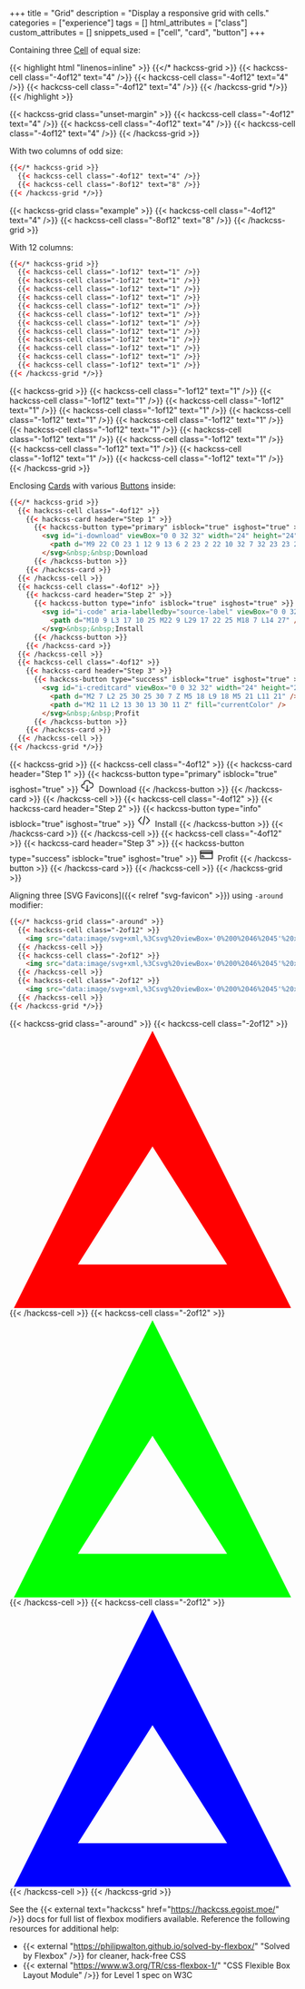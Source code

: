 +++
title = "Grid"
description = "Display a responsive grid with cells."
categories = ["experience"]
tags = []
html_attributes = ["class"]
custom_attributes = []
snippets_used = ["cell", "card", "button"]
+++

Containing three [Cell](../cell) of equal size:

{{< highlight html "linenos=inline" >}}
{{</* hackcss-grid >}}
  {{< hackcss-cell class="-4of12" text="4" />}}
  {{< hackcss-cell class="-4of12" text="4" />}}
  {{< hackcss-cell class="-4of12" text="4" />}}
{{< /hackcss-grid */>}}
{{< /highlight >}}

{{< hackcss-grid class="unset-margin" >}}
  {{< hackcss-cell class="-4of12" text="4" />}}
  {{< hackcss-cell class="-4of12" text="4" />}}
  {{< hackcss-cell class="-4of12" text="4" />}}
{{< /hackcss-grid >}}

With two columns of odd size:

```html
{{</* hackcss-grid >}}
  {{< hackcss-cell class="-4of12" text="4" />}}
  {{< hackcss-cell class="-8of12" text="8" />}}
{{< /hackcss-grid */>}}
```

{{< hackcss-grid class="example" >}}
  {{< hackcss-cell class="-4of12" text="4" />}}
  {{< hackcss-cell class="-8of12" text="8" />}}
{{< /hackcss-grid >}}

With 12 columns:

```html
{{</* hackcss-grid >}}
  {{< hackcss-cell class="-1of12" text="1" />}}
  {{< hackcss-cell class="-1of12" text="1" />}}
  {{< hackcss-cell class="-1of12" text="1" />}}
  {{< hackcss-cell class="-1of12" text="1" />}}
  {{< hackcss-cell class="-1of12" text="1" />}}
  {{< hackcss-cell class="-1of12" text="1" />}}
  {{< hackcss-cell class="-1of12" text="1" />}}
  {{< hackcss-cell class="-1of12" text="1" />}}
  {{< hackcss-cell class="-1of12" text="1" />}}
  {{< hackcss-cell class="-1of12" text="1" />}}
  {{< hackcss-cell class="-1of12" text="1" />}}
  {{< hackcss-cell class="-1of12" text="1" />}}
{{< /hackcss-grid */>}}
```

{{< hackcss-grid >}}
  {{< hackcss-cell class="-1of12" text="1" />}}
  {{< hackcss-cell class="-1of12" text="1" />}}
  {{< hackcss-cell class="-1of12" text="1" />}}
  {{< hackcss-cell class="-1of12" text="1" />}}
  {{< hackcss-cell class="-1of12" text="1" />}}
  {{< hackcss-cell class="-1of12" text="1" />}}
  {{< hackcss-cell class="-1of12" text="1" />}}
  {{< hackcss-cell class="-1of12" text="1" />}}
  {{< hackcss-cell class="-1of12" text="1" />}}
  {{< hackcss-cell class="-1of12" text="1" />}}
  {{< hackcss-cell class="-1of12" text="1" />}}
  {{< hackcss-cell class="-1of12" text="1" />}}
{{< /hackcss-grid >}}

Enclosing [Cards](../card/) with various [Buttons](../button/) inside:

```html
{{</* hackcss-grid >}}
  {{< hackcss-cell class="-4of12" >}}
    {{< hackcss-card header="Step 1" >}}
      {{< hackcss-button type="primary" isblock="true" isghost="true" >}}
        <svg id="i-download" viewBox="0 0 32 32" width="24" height="24" fill="none" stroke="currentcolor" stroke-linecap="round" stroke-linejoin="round" stroke-width="2">
          <path d="M9 22 C0 23 1 12 9 13 6 2 23 2 22 10 32 7 32 23 23 22 M11 26 L16 30 21 26 M16 16 L16 30"></path>
        </svg>&nbsp;&nbsp;Download
      {{< /hackcss-button >}}
    {{< /hackcss-card >}}
  {{< /hackcss-cell >}}
  {{< hackcss-cell class="-4of12" >}}
    {{< hackcss-card header="Step 2" >}}
      {{< hackcss-button type="info" isblock="true" isghost="true" >}}
        <svg id="i-code" aria-labelledby="source-label" viewBox="0 0 32 32" width="24" height="24" fill="none" stroke="currentcolor" stroke-linecap="round" stroke-linejoin="round" stroke-width="2">
          <path d="M10 9 L3 17 10 25 M22 9 L29 17 22 25 M18 7 L14 27" />
        </svg>&nbsp;&nbsp;Install
      {{< /hackcss-button >}}
    {{< /hackcss-card >}}
  {{< /hackcss-cell >}}
  {{< hackcss-cell class="-4of12" >}}
    {{< hackcss-card header="Step 3" >}}
      {{< hackcss-button type="success" isblock="true" isghost="true" >}}
        <svg id="i-creditcard" viewBox="0 0 32 32" width="24" height="24" fill="none" stroke="currentcolor" stroke-linecap="round" stroke-linejoin="round" stroke-width="2">
          <path d="M2 7 L2 25 30 25 30 7 Z M5 18 L9 18 M5 21 L11 21" />
          <path d="M2 11 L2 13 30 13 30 11 Z" fill="currentColor" />
        </svg>&nbsp;&nbsp;Profit
      {{< /hackcss-button >}}
    {{< /hackcss-card >}}
  {{< /hackcss-cell >}}
{{< /hackcss-grid */>}}
```

{{< hackcss-grid >}}
  {{< hackcss-cell class="-4of12" >}}
    {{< hackcss-card header="Step 1" >}}
      {{< hackcss-button type="primary" isblock="true" isghost="true" >}}
        <svg id="i-download" viewBox="0 0 32 32" width="24" height="24" fill="none" stroke="currentcolor" stroke-linecap="round" stroke-linejoin="round" stroke-width="2">
          <path d="M9 22 C0 23 1 12 9 13 6 2 23 2 22 10 32 7 32 23 23 22 M11 26 L16 30 21 26 M16 16 L16 30"></path>
        </svg>&nbsp;&nbsp;Download
      {{< /hackcss-button >}}
    {{< /hackcss-card >}}
  {{< /hackcss-cell >}}
  {{< hackcss-cell class="-4of12" >}}
    {{< hackcss-card header="Step 2" >}}
      {{< hackcss-button type="info" isblock="true" isghost="true" >}}
        <svg id="i-code" aria-labelledby="source-label" viewBox="0 0 32 32" width="24" height="24" fill="none" stroke="currentcolor" stroke-linecap="round" stroke-linejoin="round" stroke-width="2">
          <path d="M10 9 L3 17 10 25 M22 9 L29 17 22 25 M18 7 L14 27" />
        </svg>&nbsp;&nbsp;Install
      {{< /hackcss-button >}}
    {{< /hackcss-card >}}
  {{< /hackcss-cell >}}
  {{< hackcss-cell class="-4of12" >}}
    {{< hackcss-card header="Step 3" >}}
      {{< hackcss-button type="success" isblock="true" isghost="true" >}}
        <svg id="i-creditcard" viewBox="0 0 32 32" width="24" height="24" fill="none" stroke="currentcolor" stroke-linecap="round" stroke-linejoin="round" stroke-width="2">
          <path d="M2 7 L2 25 30 25 30 7 Z M5 18 L9 18 M5 21 L11 21" />
          <path d="M2 11 L2 13 30 13 30 11 Z" fill="currentColor" />
        </svg>&nbsp;&nbsp;Profit
      {{< /hackcss-button >}}
    {{< /hackcss-card >}}
  {{< /hackcss-cell >}}
{{< /hackcss-grid >}}

Aligning three [SVG Favicons]({{< relref "svg-favicon" >}}) using `-around` modifier:

```html
{{</* hackcss-grid class="-around" >}}
  {{< hackcss-cell class="-2of12" >}}
    <img src="data:image/svg+xml,%3Csvg%20viewBox='0%200%2046%2045'%20xmlns='http://www.w3.org/2000/svg'%3E%3Ctitle%3EAfter%20Dark%3C/title%3E%3Cpath%20d='M.708%2045L23%20.416%2045.292%2045H.708zM35%2038L23%2019%2011%2038h24z'%20fill='%23f00'/%3E%3C/svg%3E">
  {{< /hackcss-cell >}}
  {{< hackcss-cell class="-2of12" >}}
    <img src="data:image/svg+xml,%3Csvg%20viewBox='0%200%2046%2045'%20xmlns='http://www.w3.org/2000/svg'%3E%3Ctitle%3EAfter%20Dark%3C/title%3E%3Cpath%20d='M.708%2045L23%20.416%2045.292%2045H.708zM35%2038L23%2019%2011%2038h24z'%20fill='lime'/%3E%3C/svg%3E">
  {{< /hackcss-cell >}}
  {{< hackcss-cell class="-2of12" >}}
    <img src="data:image/svg+xml,%3Csvg%20viewBox='0%200%2046%2045'%20xmlns='http://www.w3.org/2000/svg'%3E%3Ctitle%3EAfter%20Dark%3C/title%3E%3Cpath%20d='M.708%2045L23%20.416%2045.292%2045H.708zM35%2038L23%2019%2011%2038h24z'%20fill='%2300f'/%3E%3C/svg%3E">
  {{< /hackcss-cell >}}
{{< /hackcss-grid */>}}
```

{{< hackcss-grid class="-around" >}}
  {{< hackcss-cell class="-2of12" >}}
    <img src="data:image/svg+xml,%3Csvg%20viewBox='0%200%2046%2045'%20xmlns='http://www.w3.org/2000/svg'%3E%3Ctitle%3EAfter%20Dark%3C/title%3E%3Cpath%20d='M.708%2045L23%20.416%2045.292%2045H.708zM35%2038L23%2019%2011%2038h24z'%20fill='%23f00'/%3E%3C/svg%3E">
  {{< /hackcss-cell >}}
  {{< hackcss-cell class="-2of12" >}}
    <img src="data:image/svg+xml,%3Csvg%20viewBox='0%200%2046%2045'%20xmlns='http://www.w3.org/2000/svg'%3E%3Ctitle%3EAfter%20Dark%3C/title%3E%3Cpath%20d='M.708%2045L23%20.416%2045.292%2045H.708zM35%2038L23%2019%2011%2038h24z'%20fill='lime'/%3E%3C/svg%3E">
  {{< /hackcss-cell >}}
  {{< hackcss-cell class="-2of12" >}}
    <img src="data:image/svg+xml,%3Csvg%20viewBox='0%200%2046%2045'%20xmlns='http://www.w3.org/2000/svg'%3E%3Ctitle%3EAfter%20Dark%3C/title%3E%3Cpath%20d='M.708%2045L23%20.416%2045.292%2045H.708zM35%2038L23%2019%2011%2038h24z'%20fill='%2300f'/%3E%3C/svg%3E">
  {{< /hackcss-cell >}}
{{< /hackcss-grid >}}

See the {{< external text="hackcss" href="https://hackcss.egoist.moe/" />}} docs for full list of flexbox modifiers available. Reference the following resources for additional help:

- {{< external "https://philipwalton.github.io/solved-by-flexbox/" "Solved by Flexbox" />}} for cleaner, hack-free CSS
- {{< external "https://www.w3.org/TR/css-flexbox-1/" "CSS Flexible Box Layout Module" />}} for Level 1 spec on W3C

